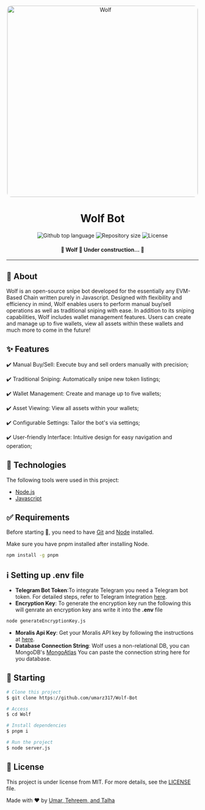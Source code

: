 <div align="center" id="top"> 
    <img style="border-radius:10px;width:500px" src="https://cdn.shopify.com/s/files/1/0330/4443/0983/files/wolf-bot-banner.jpg?v=1717093239" alt="Wolf" />
</div>

<h1 align="center">Wolf Bot</h1>

<p align="center">
  <img alt="Github top language" src="https://img.shields.io/github/languages/top/umarz317/Wolf-Bot?color=56BEB8">
  <img alt="Repository size" src="https://img.shields.io/github/repo-size/umarz317/Wolf-Bot?color=56BEB8">
  <img alt="License" src="https://img.shields.io/github/license/umarz317/Wolf-Bot?color=56BEB8">
</p>

<h4 align="center"> 
	🚧  Wolf 🚀 Under construction...  🚧
</h4> 

<hr>

<!-- <p align="center">
  <a href="#dart-about">About</a> &#xa0; | &#xa0; 
  <a href="#sparkles-features">Features</a> &#xa0; | &#xa0;
  <a href="#rocket-technologies">Technologies</a> &#xa0; | &#xa0;
  <a href="#white_check_mark-requirements">Requirements</a> &#xa0; | &#xa0;
  <a href="#checkered_flag-starting">Starting</a> &#xa0; | &#xa0;
  <a href="#memo-license">License</a> &#xa0; | &#xa0;
  <a href="https://github.com/umarz317" target="_blank">Authors</a>
</p> -->


## :dart: About ##

Wolf is an open-source snipe bot developed for the essentially any EVM-Based Chain written purely in Javascript. Designed with flexibility and efficiency in mind, Wolf enables users to perform manual buy/sell operations as well as traditional sniping with ease. In addition to its sniping capabilities, Wolf includes wallet management features. Users can create and manage up to five wallets, view all assets within these wallets and much more to come in the future!

## :sparkles: Features ##

:heavy_check_mark: Manual Buy/Sell: Execute buy and sell orders manually with precision;

:heavy_check_mark: Traditional Sniping: Automatically snipe new token listings;

:heavy_check_mark: Wallet Management: Create and manage up to five wallets;

:heavy_check_mark: Asset Viewing: View all assets within your wallets;

:heavy_check_mark: Configurable Settings: Tailor the bot's via settings;

:heavy_check_mark: User-friendly Interface: Intuitive design for easy navigation and operation;
## :rocket: Technologies ##

The following tools were used in this project:

- [Node.js](https://nodejs.org/en/)
- [Javascript](https://www.typescriptlang.org/)

## :white_check_mark: Requirements ##

Before starting :checkered_flag:, you need to have [Git](https://git-scm.com) and [Node](https://nodejs.org/en/) installed.

Make sure you have pnpm installed after installing Node.

```bash
npm install -g pnpm
```
## :information_source: Setting up .env file ##

- **Telegram Bot Token**:To integrate Telegram you need a Telegram bot token. For detailed steps, refer to Telegram Integration [here](https://help.zoho.com/portal/en/kb/desk/support-channels/instant-messaging/telegram/articles/telegram-integration-with-zoho-desk).
- **Encryption Key**: To generate the encryption key run the following this will genrate an encryption key ans write it into the **.env** file
```bash
node generateEncryptionKey.js
```
   
- **Moralis Api Key**: Get your Moralis API key by following the instructions at [here](https://docs.moralis.io/2.0/web3-data-api/evm/get-your-api-key).
- **Database Connection String**: Wolf uses a non-relational DB, you can MongoDB's [MongoAtlas](https://www.mongodb.com/cloud/atlas/register?utm_content=rlsapostreg&utm_source=google&utm_campaign=search_gs_pl_evergreen_atlas_general_retarget-brand-postreg_gic-null_emea-all_ps-all_desktop_eng_lead&utm_term=&utm_medium=cpc_paid_search&utm_ad=&utm_ad_campaign_id=14412646473&adgroup=131761130372&cq_cmp=14412646473&gad_source=1&gclid=CjwKCAjwx-CyBhAqEiwAeOcTdV9ihcwZay72nBrx-SS9t63mTfI4pv0SKGVkr81GtigNdHz3CO4qchoC154QAvD_BwE)
You can paste the connection string here for you database.




## :checkered_flag: Starting ##

```bash
# Clone this project
$ git clone https://github.com/umarz317/Wolf-Bot

# Access
$ cd Wolf

# Install dependencies
$ pnpm i

# Run the project
$ node server.js

```

## :memo: License ##

This project is under license from MIT. For more details, see the [LICENSE](LICENSE.md) file.


Made with :heart: by <a href="https://github.com/umarz317" target="_blank">Umar, </a><a href="https://github.com/TahreeemNaeem" target="_blank">Tehreem, </a><a href="https://github.com/talhapro" target="_blank">and Talha</a>

&#xa0;

